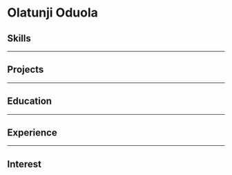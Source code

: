 # Olatunji Oduola 


## Skills
---


## Projects 
---



## Education
---


## Experience
---


## Interest
